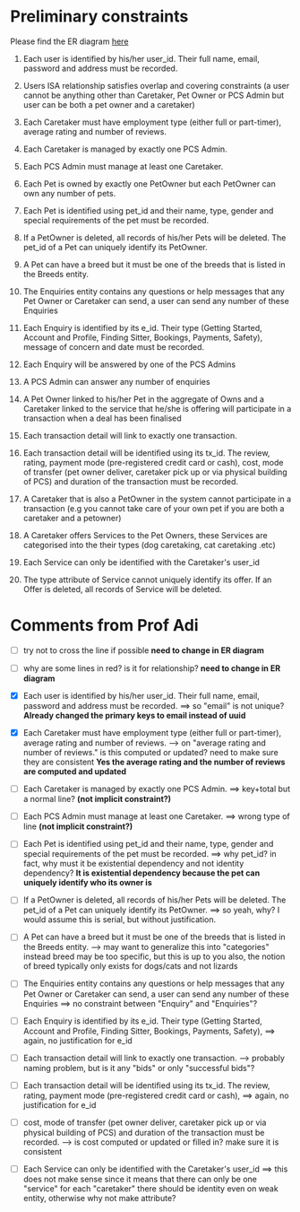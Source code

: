 # Preliminary constraints
Please find the ER diagram [here](https://github.com/sevenmatt7/CS2102_2021_S1_Team1/blob/master/ER%20Diagram.pdf)

1. Each user is identified by his/her user_id. Their full name, email, password and address must be recorded.
2. Users ISA relationship satisfies overlap and covering constraints (a user cannot be anything other than Caretaker, Pet Owner or PCS Admin
   but user can be both a pet owner and a caretaker)
3. Each Caretaker must have employment type (either full or part-timer), average rating and number of reviews.
4. Each Caretaker is managed by exactly one PCS Admin.
5. Each PCS Admin must manage at least one Caretaker.  

6. Each Pet is owned by exactly one PetOwner but each PetOwner can own any number of pets.
7. Each Pet is identified using pet_id and their name, type, gender and special requirements of the pet must be recorded.
8. If a PetOwner is deleted, all records of his/her Pets will be deleted. The pet_id of a Pet can uniquely identify its PetOwner. 
9. A Pet can have a breed but it must be one of the breeds that is listed in the Breeds entity.

10. The Enquiries entity contains any questions or help messages that any Pet Owner or Caretaker can send, a user can send any number of these Enquiries
11. Each Enquiry is identified by its e_id. Their type (Getting Started, Account and Profile, Finding Sitter, Bookings, Payments, Safety), 
    message of concern and date must be recorded.
12. Each Enquiry will be answered by one of the PCS Admins
13. A PCS Admin can answer any number of enquiries

14. A Pet Owner linked to his/her Pet in the aggregate of Owns and a Caretaker linked to the service that he/she is offering will participate in a transaction
    when a deal has been finalised
15. Each transaction detail will link to exactly one transaction.
16. Each transaction detail will be identified using its tx_id. The review, rating, payment mode (pre-registered credit card or cash), 
    cost, mode of transfer (pet owner deliver, caretaker pick up or via physical building of PCS) and duration of the transaction must be recorded.
17. A Caretaker that is also a PetOwner in the system cannot participate in a transaction (e.g you cannot take care of your own pet if you are both a caretaker
and a petowner)

18. A Caretaker offers Services to the Pet Owners, these Services are categorised into the their types (dog caretaking, cat caretaking .etc)
19. Each Service can only be identified with the Caretaker's user_id
20. The type attribute of Service cannot uniquely identify its offer. If an Offer is deleted, all records of Service will be deleted.

# Comments from Prof Adi
- [ ] try not to cross the line if possible **need to change in ER diagram**
- [ ] why are some lines in red?  is it for relationship? **need to change in ER diagram**

- [X] Each user is identified by his/her user_id. Their full name, email, password and address must be recorded.
==> so "email" is not unique? **Already changed the primary keys to email instead of uuid**

- [X] Each Caretaker must have employment type (either full or part-timer), average rating and number of reviews.
--> on "average rating and number of reviews."
    is this computed or updated? need to make sure they are consistent **Yes the average rating and the number of reviews are computed and updated**
    
- [ ] Each Caretaker is managed by exactly one PCS Admin.
==> key+total but a normal line? **(not implicit constraint?)**

- [ ] Each PCS Admin must manage at least one Caretaker. 
==> wrong type of line **(not implicit constraint?)**

- [ ] Each Pet is identified using pet_id and their name, type, gender and special requirements of the pet must be recorded.
==> why pet_id?
    in fact, why must it be existential dependency and not identity dependency? **It is existential dependency because the pet can uniquely identify who its owner is**

- [ ] If a PetOwner is deleted, all records of his/her Pets will be deleted. The pet_id of a Pet can uniquely identify its PetOwner.
==> so yeah, why?  I would assume this is serial, but without justification.

- [ ] A Pet can have a breed but it must be one of the breeds that is listed in the Breeds entity.
--> may want to generalize this into "categories" instead
    breed may be too specific, but this is up to you
    also, the notion of breed typically only exists for dogs/cats and not lizards

- [ ] The Enquiries entity contains any questions or help messages that any Pet Owner or Caretaker can send, a user can send any number of these Enquiries
==> no constraint between "Enquiry" and "Enquiries"?

- [ ] Each Enquiry is identified by its e_id. Their type (Getting Started, Account and Profile, Finding Sitter, Bookings, Payments, Safety),
==> again, no justification for e_id

- [ ] Each transaction detail will link to exactly one transaction.
--> probably naming problem, but is it any "bids" or only "successful bids"?

- [ ] Each transaction detail will be identified using its tx_id. The review, rating, payment mode (pre-registered credit card or cash),
==> again, no justification for e_id

- [ ] cost, mode of transfer (pet owner deliver, caretaker pick up or via physical building of PCS) and duration of the transaction must be recorded.
--> is cost computed or updated or filled in?  make sure it is consistent

- [ ] Each Service can only be identified with the Caretaker's user_id
==> this does not make sense since it means that there can only be one "service" for each "caretaker"
    there should be identity even on weak entity, otherwise why not make attribute?
